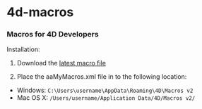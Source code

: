 # 4d-macros
### Macros for 4D Developers


Installation:

1) Download the [latest macro file](https://raw.githubusercontent.com/tpenner/4d-macros/master/Macros%20v2/aaMyMacros.xml)

2) Place the aaMyMacros.xml file in to the following location:
* Windows: `C:\Users\username\AppData\Roaming\4D\Macros v2`
* Mac OS X: `/Users/username/Application Data/4D/Macros v2/`
